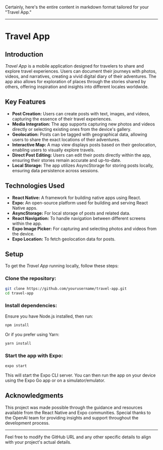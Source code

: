 Certainly, here's the entire content in markdown format tailored for your "Travel App."

---

# Travel App

## Introduction

*Travel App* is a mobile application designed for travelers to share and explore travel experiences. Users can document their journeys with photos, videos, and narratives, creating a vivid digital diary of their adventures. The app also allows for exploration of places through the stories shared by others, offering inspiration and insights into different locales worldwide.

## Key Features

- **Post Creation:** Users can create posts with text, images, and videos, capturing the essence of their travel experiences.
- **Media Integration:** The app supports capturing new photos and videos directly or selecting existing ones from the device's gallery.
- **Geolocation:** Posts can be tagged with geographical data, allowing users to share the exact locations of their adventures.
- **Interactive Map:** A map view displays posts based on their geolocation, enabling users to visually explore travels.
- **Direct Post Editing:** Users can edit their posts directly within the app, ensuring their stories remain accurate and up-to-date.
- **Local Storage:** The app utilizes AsyncStorage for storing posts locally, ensuring data persistence across sessions.

## Technologies Used

- **React Native:** A framework for building native apps using React.
- **Expo:** An open-source platform used for building and serving React Native apps.
- **AsyncStorage:** For local storage of posts and related data.
- **React Navigation:** To handle navigation between different screens within the app.
- **Expo Image Picker:** For capturing and selecting photos and videos from the device.
- **Expo Location:** To fetch geolocation data for posts.

## Setup

To get the *Travel App* running locally, follow these steps:

### Clone the repository:

```sh
git clone https://github.com/yourusername/travel-app.git
cd travel-app
```

### Install dependencies:

Ensure you have Node.js installed, then run:

```sh
npm install
```

Or if you prefer using Yarn:

```sh
yarn install
```

### Start the app with Expo:

```sh
expo start
```

This will start the Expo CLI server. You can then run the app on your device using the Expo Go app or on a simulator/emulator.

## Acknowledgments

This project was made possible through the guidance and resources available from the React Native and Expo communities. Special thanks to the OpenAI team for providing insights and support throughout the development process.

---

Feel free to modify the GitHub URL and any other specific details to align with your project's actual details.

